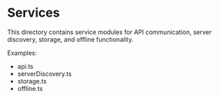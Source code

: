 # Services

This directory contains service modules for API communication, server discovery, storage, and offline functionality.

Examples:
- api.ts
- serverDiscovery.ts
- storage.ts
- offline.ts